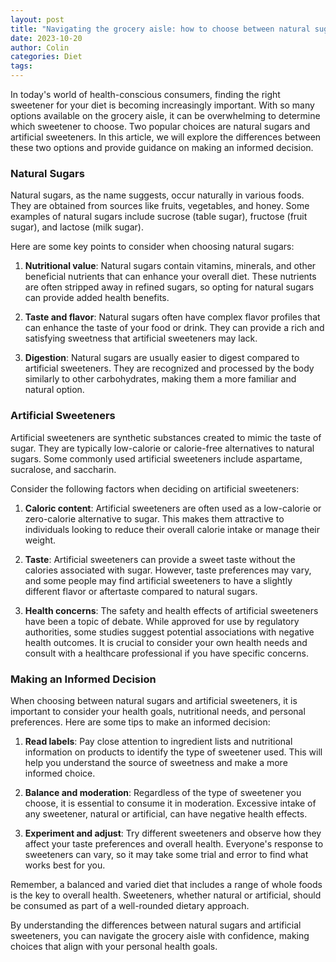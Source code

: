 ```yaml
---
layout: post
title: "Navigating the grocery aisle: how to choose between natural sugars and artificial sweeteners"
date: 2023-10-20
author: Colin
categories: Diet
tags: 
---
```


In today's world of health-conscious consumers, finding the right sweetener for your diet is becoming increasingly important. With so many options available on the grocery aisle, it can be overwhelming to determine which sweetener to choose. Two popular choices are natural sugars and artificial sweeteners. In this article, we will explore the differences between these two options and provide guidance on making an informed decision.

### Natural Sugars ###

Natural sugars, as the name suggests, occur naturally in various foods. They are obtained from sources like fruits, vegetables, and honey. Some examples of natural sugars include sucrose (table sugar), fructose (fruit sugar), and lactose (milk sugar).

Here are some key points to consider when choosing natural sugars:

1. **Nutritional value**: Natural sugars contain vitamins, minerals, and other beneficial nutrients that can enhance your overall diet. These nutrients are often stripped away in refined sugars, so opting for natural sugars can provide added health benefits.

2. **Taste and flavor**: Natural sugars often have complex flavor profiles that can enhance the taste of your food or drink. They can provide a rich and satisfying sweetness that artificial sweeteners may lack.

3. **Digestion**: Natural sugars are usually easier to digest compared to artificial sweeteners. They are recognized and processed by the body similarly to other carbohydrates, making them a more familiar and natural option.

### Artificial Sweeteners ###

Artificial sweeteners are synthetic substances created to mimic the taste of sugar. They are typically low-calorie or calorie-free alternatives to natural sugars. Some commonly used artificial sweeteners include aspartame, sucralose, and saccharin.

Consider the following factors when deciding on artificial sweeteners:

1. **Caloric content**: Artificial sweeteners are often used as a low-calorie or zero-calorie alternative to sugar. This makes them attractive to individuals looking to reduce their overall calorie intake or manage their weight.

2. **Taste**: Artificial sweeteners can provide a sweet taste without the calories associated with sugar. However, taste preferences may vary, and some people may find artificial sweeteners to have a slightly different flavor or aftertaste compared to natural sugars.

3. **Health concerns**: The safety and health effects of artificial sweeteners have been a topic of debate. While approved for use by regulatory authorities, some studies suggest potential associations with negative health outcomes. It is crucial to consider your own health needs and consult with a healthcare professional if you have specific concerns.

### Making an Informed Decision ###

When choosing between natural sugars and artificial sweeteners, it is important to consider your health goals, nutritional needs, and personal preferences. Here are some tips to make an informed decision:

1. **Read labels**: Pay close attention to ingredient lists and nutritional information on products to identify the type of sweetener used. This will help you understand the source of sweetness and make a more informed choice.

2. **Balance and moderation**: Regardless of the type of sweetener you choose, it is essential to consume it in moderation. Excessive intake of any sweetener, natural or artificial, can have negative health effects.

3. **Experiment and adjust**: Try different sweeteners and observe how they affect your taste preferences and overall health. Everyone's response to sweeteners can vary, so it may take some trial and error to find what works best for you.

Remember, a balanced and varied diet that includes a range of whole foods is the key to overall health. Sweeteners, whether natural or artificial, should be consumed as part of a well-rounded dietary approach.

By understanding the differences between natural sugars and artificial sweeteners, you can navigate the grocery aisle with confidence, making choices that align with your personal health goals.